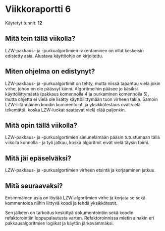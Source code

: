 # Viikkoraportti 6

Käytetyt tunnit: __12__

## Mitä tein tällä viikolla?

LZW-pakkaus- ja -purkualgortimien rakentaminen on ollut keskeisin edistetty asia. Alustava käyttöohje on kirjoitettu.

## Miten ohjelma on edistynyt?

LZW-pakkaus- ja -purkualgortimit on tehty, mutta niissä tapahtuu vielä jokin virhe, johon en ole päässyt kiinni. Algoritmeihin pääsee jo käsiksi käyttöliittymästä (pakkaus komennolla 4 ja purkaminen komennolla 5), mutta ohjetta ei vielä ole lisätty käyttöliittymään tuon virheen takia. Samoin LZW-liitännäinen koodin kommentointi ja yksikkötestaus ovat vielä tekemättä, koska LZW-luokat saattavat vielä elää paljonkin.

## Mitä opin tällä viikolla?

LZW-pakkaus- ja -purkualgortimien sielunelämään pääsin tutustumaan tällä viikolla kunnolla - ja työ jatkuu, koska algoritmit eivät vielä täysin toimi.

## Mitä jäi epäselväksi?

LZW-pakkaus- ja -purkualgortimien virheen etsintä ja korjaaminen jatkuu.

## Mitä seuraavaksi?

Ensimmäinen asia on löytää LZW-algoritmien virhe ja korjata se sekä kommentoida niihin liittyvä koodi ja tehdä yksikkötestit.

Sen jälkeen on tarkoitus keskittyä dokumentointiin sekä koodin refaktorointiin loppupalautusta varten. Refaktoroinnissa mietin ainakin eri pakkausalgoritmien logiikat ja käytön järkevämmäksi.
